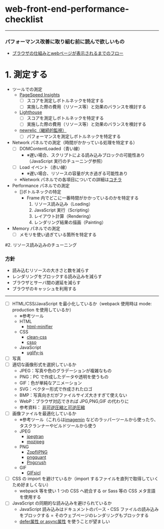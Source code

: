 # web-front-end-performance-checklist

---

### パフォーマンス改善に取り組む前に読んで欲しいもの
- [ブラウザの仕組みとwebページが表示されるまでのフロー](https://fuzzy-hunter-3bf.notion.site/Web-c945271a34b54e4c8a6b5c3b0d7ffd30)

# 1. 測定する
- ツールでの測定
  - [PageSpeed Insights](https://pagespeed.web.dev/?utm_source=psi&utm_medium=redirect&hl=ja)
    - [ ] スコアを測定しボトルネックを特定する
    - [ ] 実施した際の費用（リソース等）と効果のバランスを検討する
  - [Lighthouse](https://chrome.google.com/webstore/detail/lighthouse/blipmdconlkpinefehnmjammfjpmpbjk?hl=ja)
    - [ ] スコアを測定しボトルネックを特定する
    - [ ] 実施した際の費用（リソース等）と効果のバランスを検討する
  - [newrelic（継続的監視）](https://newrelic.com/lp/browser-monitoring)
    - [ ] パフォーマンスを測定しボトルネックを特定する
- Network パネルでの測定（時間がかかっている処理を特定する）
  - [ ] DOMContentLoaded（青い線）
    - ※遅い場合、スクリプトによる読み込みブロックの可能性あり（JavaScript 実行のチューニング参照）
  - [ ] Load イベント（赤い線）
    - ※遅い場合、リソースの容量が大き過ぎる可能性あり
  - ※Network パネルでの各項目についての詳細は[コチラ](https://fuzzy-hunter-3bf.notion.site/Web-c945271a34b54e4c8a6b5c3b0d7ffd30#1a8908946aca4f03a54f1fdc8da5b0fb)
- Performance パネルでの測定
  - []ボトルネックの特定
    - Frame 内でどこに一番時間がかかっているのかを特定する
      1. リソース読み込み（Loading）
      2. JavaScript 実行（Scripting）
      3. レイアウト計算（Rendering）
      4. レンダリング結果の描画（Painting）
- Memory パネルでの測定
  - [ ] メモリを使い過ぎている箇所を特定する

#2. リソース読み込みのチューニング
### 方針
- 読み込むリソースの大きさと数を減らす
- レンダリングをブロックする読み込みを減らす
- ブラウザとサーバ間の遅延を減らす
- ブラウザのキャッシュを利用する
---

- [ ] HTML/CSS/JavaScript を最小化しているか（webpack 使用時は mode: production を使用しているか）
  - ※参考ツール
  - HTML
    - [html-minifier](https://www.npmjs.com/package/html-minifier)
  - CSS
    - [clean-css](https://www.npmjs.com/package/clean-css)
    - [csso](https://www.npmjs.com/package/csso)
  - JavaScript
    - [uglify-js](https://www.npmjs.com/package/uglify-js)
- [ ] 写真
- [ ] 適切な画像形式を選択しているか
  - JPEG：写真や色のグラデーションが複雑なもの
  - PNG：PC で作成したデータや透明を使うもの
  - GIF：色が単純なアニメーション
  - SVG：ベクター形式で作成されたロゴ
  - BMP：写真向きだがファイルサイズ大きすぎて使えない
  - WebP：ブラウザ対応できれば JPG,PNG,GIF の代わりに
  - 参考資料： [非可逆圧縮と可逆圧縮](https://fuzzy-hunter-3bf.notion.site/64cf91c582224f54b36f6d164d90aacb)
- [ ] 画像ファイルを最適化しているか
  - ※参考ツール（これらは[imagemin](https://github.com/imagemin/imagemin) などのラッパーツールから使ったり、タスクランナーやビルドツールから使う
  - JPEG
    - [jpegtran](http://jpegclub.org/jpegtran/)
    - [mozjpeg](https://github.com/mozilla/mozjpeg)
  - PNG
    - [ZopfliPNG](https://github.com/google/zopfli)
    - [pngquant](https://pngquant.org/)
    - [Pngcrush](https://pmt.sourceforge.io/pngcrush/)
  - GIF
    - [GIFsicl](https://www.lcdf.org/gifsicle/)
- [ ] CSS の import を避けているか（import するファイルを直列で取得していくため好ましくない）
  - webpack 等を使い 1 つの CSS へ統合する or Sass 等の CSS メタ言語を使用する
- [ ] JavaScript の同期的な読み込みを避けられているか
  - JavaScript 読み込みはドキュメントのパース・CSS ファイルの読み込みをブロックする = そのウェブページのレンダリングもブロックする
  - [defer属性 or async属性](https://fuzzy-hunter-3bf.notion.site/defer-async-3337fec0601840feb78619d837ff3a1e) を使うことが望ましい